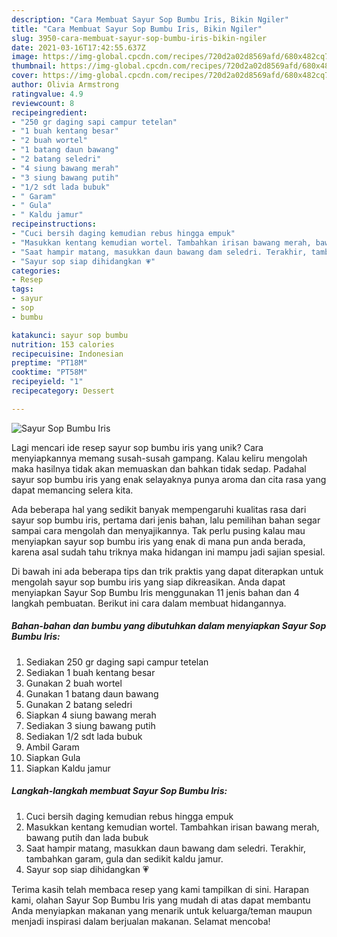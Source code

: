 ```yaml
---
description: "Cara Membuat Sayur Sop Bumbu Iris, Bikin Ngiler"
title: "Cara Membuat Sayur Sop Bumbu Iris, Bikin Ngiler"
slug: 3950-cara-membuat-sayur-sop-bumbu-iris-bikin-ngiler
date: 2021-03-16T17:42:55.637Z
image: https://img-global.cpcdn.com/recipes/720d2a02d8569afd/680x482cq70/sayur-sop-bumbu-iris-foto-resep-utama.jpg
thumbnail: https://img-global.cpcdn.com/recipes/720d2a02d8569afd/680x482cq70/sayur-sop-bumbu-iris-foto-resep-utama.jpg
cover: https://img-global.cpcdn.com/recipes/720d2a02d8569afd/680x482cq70/sayur-sop-bumbu-iris-foto-resep-utama.jpg
author: Olivia Armstrong
ratingvalue: 4.9
reviewcount: 8
recipeingredient:
- "250 gr daging sapi campur tetelan"
- "1 buah kentang besar"
- "2 buah wortel"
- "1 batang daun bawang"
- "2 batang seledri"
- "4 siung bawang merah"
- "3 siung bawang putih"
- "1/2 sdt lada bubuk"
- " Garam"
- " Gula"
- " Kaldu jamur"
recipeinstructions:
- "Cuci bersih daging kemudian rebus hingga empuk"
- "Masukkan kentang kemudian wortel. Tambahkan irisan bawang merah, bawang putih dan lada bubuk"
- "Saat hampir matang, masukkan daun bawang dam seledri. Terakhir, tambahkan garam, gula dan sedikit kaldu jamur."
- "Sayur sop siap dihidangkan 💗"
categories:
- Resep
tags:
- sayur
- sop
- bumbu

katakunci: sayur sop bumbu 
nutrition: 153 calories
recipecuisine: Indonesian
preptime: "PT18M"
cooktime: "PT58M"
recipeyield: "1"
recipecategory: Dessert

---
```



![Sayur Sop Bumbu Iris](https://img-global.cpcdn.com/recipes/720d2a02d8569afd/680x482cq70/sayur-sop-bumbu-iris-foto-resep-utama.jpg)

Lagi mencari ide resep sayur sop bumbu iris yang unik? Cara menyiapkannya memang susah-susah gampang. Kalau keliru mengolah maka hasilnya tidak akan memuaskan dan bahkan tidak sedap. Padahal sayur sop bumbu iris yang enak selayaknya punya aroma dan cita rasa yang dapat memancing selera kita.



Ada beberapa hal yang sedikit banyak mempengaruhi kualitas rasa dari sayur sop bumbu iris, pertama dari jenis bahan, lalu pemilihan bahan segar sampai cara mengolah dan menyajikannya. Tak perlu pusing kalau mau menyiapkan sayur sop bumbu iris yang enak di mana pun anda berada, karena asal sudah tahu triknya maka hidangan ini mampu jadi sajian spesial.


Di bawah ini ada beberapa tips dan trik praktis yang dapat diterapkan untuk mengolah sayur sop bumbu iris yang siap dikreasikan. Anda dapat menyiapkan Sayur Sop Bumbu Iris menggunakan 11 jenis bahan dan 4 langkah pembuatan. Berikut ini cara dalam membuat hidangannya.

<!--inarticleads1-->

##### Bahan-bahan dan bumbu yang dibutuhkan dalam menyiapkan Sayur Sop Bumbu Iris:

1. Sediakan 250 gr daging sapi campur tetelan
1. Sediakan 1 buah kentang besar
1. Gunakan 2 buah wortel
1. Gunakan 1 batang daun bawang
1. Gunakan 2 batang seledri
1. Siapkan 4 siung bawang merah
1. Sediakan 3 siung bawang putih
1. Sediakan 1/2 sdt lada bubuk
1. Ambil  Garam
1. Siapkan  Gula
1. Siapkan  Kaldu jamur




<!--inarticleads2-->

##### Langkah-langkah membuat Sayur Sop Bumbu Iris:

1. Cuci bersih daging kemudian rebus hingga empuk
1. Masukkan kentang kemudian wortel. Tambahkan irisan bawang merah, bawang putih dan lada bubuk
1. Saat hampir matang, masukkan daun bawang dam seledri. Terakhir, tambahkan garam, gula dan sedikit kaldu jamur.
1. Sayur sop siap dihidangkan 💗




Terima kasih telah membaca resep yang kami tampilkan di sini. Harapan kami, olahan Sayur Sop Bumbu Iris yang mudah di atas dapat membantu Anda menyiapkan makanan yang menarik untuk keluarga/teman maupun menjadi inspirasi dalam berjualan makanan. Selamat mencoba!
